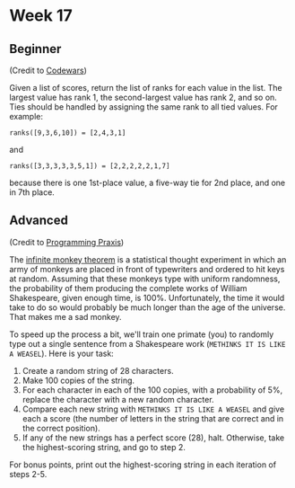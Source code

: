 # Week 17

## Beginner 

(Credit to [Codewars](http://www.codewars.com))

Given a list of scores, return the list of ranks for each value in the list. The largest value has rank 1, the second-largest value has rank 2, and so on. Ties should be handled by assigning the same rank to all tied values. For example:

```
ranks([9,3,6,10]) = [2,4,3,1]
```

and

```
ranks([3,3,3,3,3,5,1]) = [2,2,2,2,2,1,7]
```

because there is one 1st-place value, a five-way tie for 2nd place, and one in 7th place.

## Advanced

(Credit to [Programming Praxis](http://programmingpraxis.com/2014/11/14/dawkins-weasel/))

The [infinite monkey theorem](https://en.wikipedia.org/wiki/Infinite_monkey_theorem) is a statistical thought experiment in which an army of monkeys are placed in front of typewriters and ordered to hit keys at random. Assuming that these monkeys type with uniform randomness, the probability of them producing the complete works of William Shakespeare, given enough time, is 100%. Unfortunately, the time it would take to do so would probably be much longer than the age of the universe. That makes me a sad monkey.

To speed up the process a bit, we'll train one primate (you) to randomly type out a single sentence from a Shakespeare work (`METHINKS IT IS LIKE A WEASEL`). Here is your task:

1. Create a random string of 28 characters.
2. Make 100 copies of the string.
3. For each character in each of the 100 copies, with a probability of 5%, replace the character with a new random character.
4. Compare each new string with `METHINKS IT IS LIKE A WEASEL` and give each a score (the number of letters in the string that are correct and in the correct position).
5. If any of the new strings has a perfect score (28), halt. Otherwise, take the highest-scoring string, and go to step 2.

For bonus points, print out the highest-scoring string in each iteration of steps 2-5.
